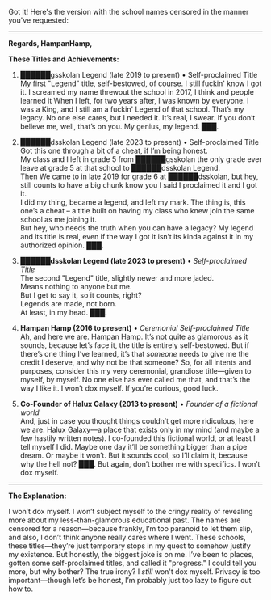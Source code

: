 Got it! Here's the version with the school names censored in the manner you've requested:

---

**Regards, HampanHamp,**

**These Titles and Achievements:**

1. ██████gsskolan Legend (late 2019 to present) • Self-proclaimed Title
   <br> My first "Legend" title, self-bestowed, of course.
   I still fuckin' know I got it.
   I screamed my name threwout the school in 2017, I think and people learned it
   When I left, for two years after, I was known by everyone.
   I was a King, and I still am a fuckin' Legend of that school.
   That’s my legacy.
   No one else cares, but I needed it.
   It’s real, I swear.
   If you don’t believe me, well, that’s on you.
   My genius, my legend. ███.
2. ██████dsskolan Legend (late 2023 to present) • Self-proclaimed Title
   <br> Got this one through a bit of a cheat, if I’m being honest.
   <br> My class and I left in grade 5 from ██████gsskolan the only grade ever leave at grade 5 at that school to ██████dsskolan Legend.
   <br> Then We came to in late 2019 for grade 6 at ██████dsskolan, but hey, still counts to have a big chunk know you I said I proclaimed it and I got it.
   <br> I did my thing, became a legend, and left my mark. The thing is, this one’s a cheat – a title built on having my class who knew join the same school as me joining it.
   <br> But hey, who needs the truth when you can have a legacy? My legend and its title is real, even if the way I got it isn’t its kinda against it in my authorized opinion. ███.











5. **██████dsskolan Legend (late 2023 to present)** • *Self-proclaimed Title*  
   The second "Legend" title, slightly newer and more jaded.  
   Means nothing to anyone but me.  
   But I get to say it, so it counts, right?  
   Legends are made, not born.  
   At least, in my head. ███.
6. **Hampan Hamp (2016 to present)** • *Ceremonial Self-proclaimed Title*  
   Ah, and here we are. Hampan Hamp. It’s not quite as glamorous as it sounds, because let’s face it, the title is entirely self-bestowed. But if there’s one thing I’ve learned, it’s that *someone* needs to give me the credit I deserve, and why not be that someone? So, for all intents and purposes, consider this my very ceremonial, grandiose title—given to myself, by myself. No one else has ever called me that, and that’s the way I like it. I won’t dox myself. If you’re curious, good luck.

7. **Co-Founder of Halux Galaxy (2013 to present)** • *Founder of a fictional world*  
   And, just in case you thought things couldn’t get more ridiculous, here we are. Halux Galaxy—a place that exists only in my mind (and maybe a few hastily written notes). I co-founded this fictional world, or at least I tell myself I did. Maybe one day it’ll be something bigger than a pipe dream. Or maybe it won’t. But it sounds cool, so I’ll claim it, because why the hell not? ███. But again, don’t bother me with specifics. I won’t dox myself.

---

**The Explanation:**

I won’t dox myself. I won’t subject myself to the cringy reality of revealing more about my less-than-glamorous educational past. The names are censored for a reason—because frankly, I’m too paranoid to let them slip, and also, I don’t think anyone really cares where I went. 
These schools, these titles—they’re just temporary stops in my quest to somehow justify my existence. But honestly, the biggest joke is on me. I’ve been to places, gotten some self-proclaimed titles, and called it "progress." I could tell you more, but why bother? The true irony? 
I *still* won't dox myself. Privacy is too important—though let’s be honest, I’m probably just too lazy to figure out how to.
